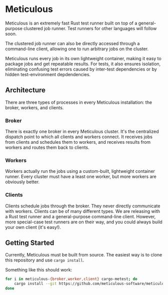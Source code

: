 # Meticulous

Meticulous is an extremely fast Rust test runner built on top of a
general-purpose clustered job runner. Test runners for other languages will
follow soon.

The clustered job runner can also be directly accessed through a command-line
client, allowing one to run arbitrary jobs on the cluster.

Meticulous runs every job in its own lightweight container, making it easy to
package jobs and get repeatable results. For tests, it also ensures isolation,
eliminating confusing test errors caused by inter-test dependencies or by
hidden test-environment depdendencies.

## Architecture

There are three types of processes in every Meticulous installation: the broker, workers,
and clients.

### Broker

There is exactly one broker in every Meticulous cluster. It's the centralized
dispatch point to which all clients and workers connect. It receives jobs from
clients and schedules them to workers, and receives results from workers and
routes them back to clients.

### Workers

Workers actually run the jobs using a custom-built, lightweight container
runner. Every cluster must have a least one worker, but more workers are
obviously better.

### Clients

Clients schedule jobs through the broker. They never directly communicate
with workers. Clients can be of many different types. We are releasing with a
Rust test runner and a general-purpose command-line client. However, more
special-case test runners are on their way, and you could always build your own
client (it's easy!).

## Getting Started

Currently, Meticulous must be built from source. The easiest way is to clone
this repository and use `cargo install`.

Something like this should work:

```sh
for i in meticulous-{broker,worker,client} cargo-metest; do
    cargo install --git https://github.com/meticulous-software/meticulous.git $i
done
```
